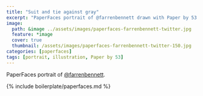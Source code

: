 ```yaml
---
title: "Suit and tie against gray"
excerpt: "PaperFaces portrait of @farrenbennett drawn with Paper by 53 on an iPad."
image: 
  path: &image ../assets/images/paperfaces-farrenbennett-twitter.jpg 
  feature: *image
  cover: true
  thumbnail: /assets/images/paperfaces-farrenbennett-twitter-150.jpg
categories: [paperfaces]
tags: [portrait, illustration, Paper by 53]
---
```


PaperFaces portrait of [@farrenbennett](https://twitter.com/farrenbennett).

{% include boilerplate/paperfaces.md %}
